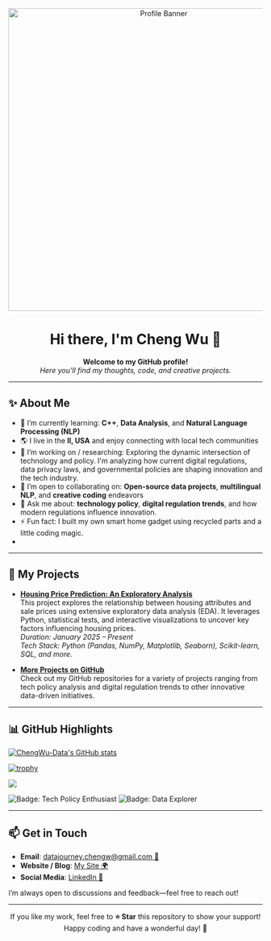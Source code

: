 <!--
  This is the README for the ChengYu-Data repository.

-->

<p align="center">
  <!-- You can replace this with your own image or banner -->
  <img src="https://user-images.githubusercontent.com/0000000/0000000.gif" alt="Profile Banner" width="600"/>
</p>

<h1 align="center">Hi there, I'm Cheng Wu 👋</h1>

<p align="center">
  <b>Welcome to my GitHub profile!</b><br/>
  <i>Here you'll find my thoughts, code, and creative projects.</i>
</p>

---

## ✨ About Me
- 🌱 I’m currently learning: **C++**, **Data Analysis**, and **Natural Language Processing (NLP)**
- 🌎 I live in the **Il, USA** and enjoy connecting with local tech communities
- 🔭 I’m working on / researching: Exploring the dynamic intersection of technology and policy. I'm analyzing how current digital regulations, data privacy laws, and governmental policies are shaping innovation and the tech industry.
- 🤝 I’m open to collaborating on: **Open-source data projects**, **multilingual NLP**, and **creative coding** endeavors
- 💬 Ask me about: **technology policy**, **digital regulation trends**, and how modern regulations influence innovation.
- ⚡ Fun fact: I built my own smart home gadget using recycled parts and a little coding magic.
- 
---

## 📌 My Projects

- **[Housing Price Prediction: An Exploratory Analysis](https://github.com/ChengWu-Data/housing-price-prediction)**  
  This project explores the relationship between housing attributes and sale prices using extensive exploratory data analysis (EDA). It leverages Python, statistical tests, and interactive visualizations to uncover key factors influencing housing prices.  
  *Duration: January 2025 – Present*  
  *Tech Stack: Python (Pandas, NumPy, Matplotlib, Seaborn), Scikit-learn, SQL, and more.*

- **[More Projects on GitHub](https://github.com/ChengWu-Data?tab=repositories)**  
  Check out my GitHub repositories for a variety of projects ranging from tech policy analysis and digital regulation trends to other innovative data-driven initiatives.

---

## 📊 GitHub Highlights

<!-- GitHub Stats Card (customized) -->
[![ChengWu-Data's GitHub stats](https://github-readme-stats.vercel.app/api?username=ChengWu-Data&show_icons=true&theme=radical&hide=stars,prs,issues,contribs)](https://github.com/anuraghazra/github-readme-stats)

<!-- Trophies -->
[![trophy](https://github-profile-trophy.vercel.app/?username=ChengWu-Data&theme=onedark)](https://github.com/ryo-ma/github-profile-trophy)

<!-- Profile Views -->
![](https://komarev.com/ghpvc/?username=ChengWu-Data&color=blue)

<!-- Custom Badges (optional) -->
![Badge: Tech Policy Enthusiast](https://img.shields.io/badge/Tech%20Policy-Enthusiast-blue)
![Badge: Data Explorer](https://img.shields.io/badge/Data-Explorer-brightgreen)


---

## 📫 Get in Touch
- **Email**: [datajourney.chengw@gmail.com 📧](mailto:datajourney.chengw@gmail.com)
- **Website / Blog**: [My Site 🌍](https://chengwu-data.github.io/)
- **Social Media**: [LinkedIn 💼](https://www.linkedin.com/in/cheng-wu-1ab27922a)

I’m always open to discussions and feedback—feel free to reach out!

---

<p align="center">
  If you like my work, feel free to <strong>⭐ Star</strong> this repository to show your support!
  <br/>
  Happy coding and have a wonderful day! 🚀
</p>
